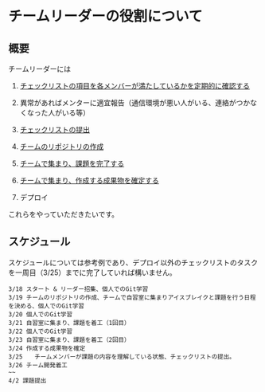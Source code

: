# チームリーダーの役割について

## 概要
チームリーダーには
1. [チェックリストの項目を各メンバーが満たしているかを定期的に確認する](https://github.com/recursion-git-work-shop/about-beginner-teamdev/blob/main/checklist.md)
2. 異常があればメンターに適宜報告（通信環境が悪い人がいる、連絡がつかなくなった人がいる等）
3. [チェックリストの提出](https://github.com/recursion-git-work-shop/about-beginner-teamdev/blob/main/checklist.md)
4. [チームのリポジトリの作成](https://github.com/recursion-git-work-shop/teamleaders/blob/develop/create-repository.md)
5. [チームで集まり、課題を完了する](https://github.com/recursion-git-work-shop/task1/blob/develop/README.md)
6. [チームで集まり、作成する成果物を確定する](https://github.com/recursion-git-work-shop/about-beginner-teamdev/blob/main/portfolios.md)

7. デプロイ

これらをやっていただきたいです。

## スケジュール
スケジュールについては参考例であり、デプロイ以外のチェックリストのタスクを一周目（3/25）までに完了していれば構いません。

```
3/18 スタート & リーダー招集、個人でのGit学習
3/19 チームのリポジトリの作成、チームで自習室に集まりアイスブレイクと課題を行う日程を決める、個人でのGit学習
3/20 個人でのGit学習
3/21 自習室に集まり、課題を着工（1回目）
3/22 個人でのGit学習
3/23 自習室に集まり、課題を着工（2回目）
3/24 作成する成果物を確定
3/25　　チームメンバーが課題の内容を理解している状態、チェックリストの提出。
3/26 チーム開発着工
~~
4/2 課題提出
```

